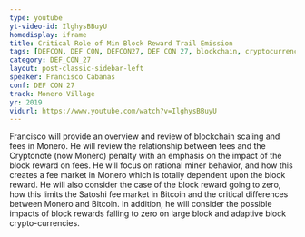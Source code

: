 ```yaml
---
type: youtube
yt-video-id: IlghysBBuyU
homedisplay: iframe
title: Critical Role of Min Block Reward Trail Emission
tags: [DEFCON, DEF CON, DEFCON27, DEF CON 27, blockchain, cryptocurrency]
category: DEF_CON_27
layout: post-classic-sidebar-left
speaker: Francisco Cabanas
conf: DEF CON 27
track: Monero Village
yr: 2019
vidurl: https://www.youtube.com/watch?v=IlghysBBuyU
---
```

Francisco will provide an overview and review of blockchain scaling and fees in Monero. He will review the relationship between fees and the Cryptonote (now Monero) penalty with an emphasis on the impact of the block reward on fees. He will focus on rational miner behavior, and how this creates a fee market in Monero which is totally dependent upon the block reward. He will also consider the case of the block reward going to zero, how this limits the Satoshi fee market in Bitcoin and the critical differences between Monero and Bitcoin. In addition, he will consider the possible impacts of block rewards falling to zero on large block and adaptive block crypto-currencies.